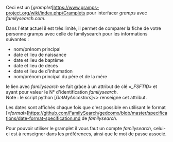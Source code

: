 


Ceci est un [_gramplet_]<https://www.gramps-project.org/wiki/index.php/Gramplets> pour interfacer _gramps_ avec _familysearch.com_.

Dans l'état actuel il est très limité, il permet de comparer la fiche de votre personne gramps avec celle de familysearch pour les informations suivantes :  
* nom/prénom principal
* date et lieu de naissance
* date et lieu de baptême
* date et lieu de décès
* date et lieu de d'inhumation
* nom/prénom principal du père et de la mére

le lien avec _familysearch_ se fait grâce à un attribut de clé _«\_FSFTID»_ et ayant pour valeur le N° d'identification _familysearch_.  
Note : le script python [_GetMyAncestors_]<> renseigne cet attribut.

Les dates sont affichés chaque fois que c'est possible en utilisant le format [_«formal»_]<https://github.com/FamilySearch/gedcomx/blob/master/specifications/date-format-specification.md> de _familysearch_.

Pour pouvoir utiliser le gramplet il vous faut un compte _familysearch_, celui-ci est à renseigner dans les préférences, ainsi que le mot de passe associé.
